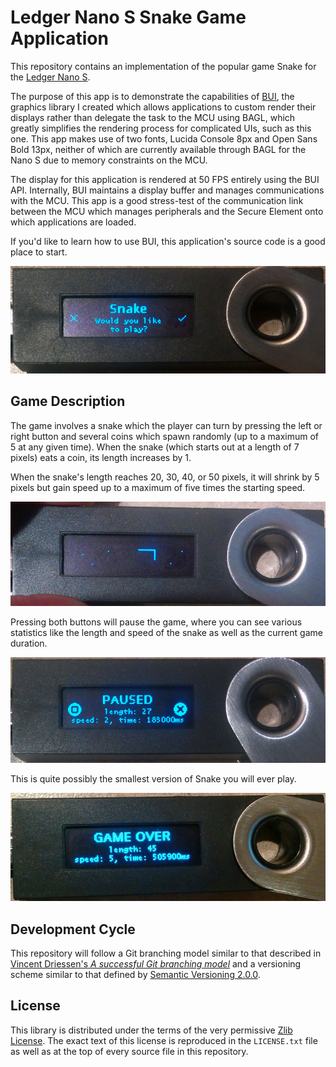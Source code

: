# Ledger Nano S Snake Game Application

This repository contains an implementation of the popular game Snake for the
[Ledger Nano S](https://github.com/LedgerHQ/ledger-nano-s).

The purpose of this app is to demonstrate the capabilities of
[BUI](https://github.com/parkerhoyes/bolos-user-interface), the graphics library
I created which allows applications to custom render their displays rather than
delegate the task to the MCU using BAGL, which greatly simplifies the rendering
process for complicated UIs, such as this one. This app makes use of two fonts,
Lucida Console 8px and Open Sans Bold 13px, neither of which are currently
available through BAGL for the Nano S due to memory constraints on the MCU.

The display for this application is rendered at 50 FPS entirely using the BUI
API. Internally, BUI maintains a display buffer and manages communications with
the MCU. This app is a good stress-test of the communication link between the
MCU which manages peripherals and the Secure Element onto which applications are
loaded.

If you'd like to learn how to use BUI, this application's source code is a good
place to start.

![snake-menu.jpg](pics/snake-menu.jpg)

## Game Description

The game involves a snake which the player can turn by pressing the left or
right button and several coins which spawn randomly (up to a maximum of 5 at any
given time). When the snake (which starts out at a length of 7 pixels) eats a
coin, its length increases by 1.

When the snake's length reaches 20, 30, 40, or 50 pixels, it will shrink by 5
pixels but gain speed up to a maximum of five times the starting speed.

![snake-in-game.jpg](pics/snake-in-game.jpg)

Pressing both buttons will pause the game, where you can see various statistics
like the length and speed of the snake as well as the current game duration.

![snake-paused.jpg](pics/snake-paused.jpg)

This is quite possibly the smallest version of Snake you will ever play.

![snake-game-over.jpg](pics/snake-game-over.jpg)

## Development Cycle

This repository will follow a Git branching model similar to that described in
[Vincent Driessen's *A successful Git branching
model*](http://nvie.com/posts/a-successful-git-branching-model/) and a
versioning scheme similar to that defined by [Semantic Versioning
2.0.0](http://semver.org/).

## License

This library is distributed under the terms of the very permissive [Zlib
License](https://opensource.org/licenses/Zlib). The exact text of this license
is reproduced in the `LICENSE.txt` file as well as at the top of every source
file in this repository.
